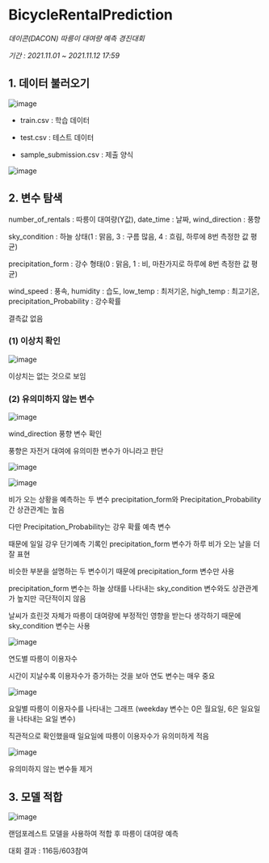 # BicycleRentalPrediction

*데이콘(DACON) 따릉이 대여량 예측 경진대회*

*기간 : 2021.11.01 ~ 2021.11.12 17:59*

## 1. 데이터 불러오기

![image](https://user-images.githubusercontent.com/87981867/140029711-bd6b4bf2-d83c-4566-a682-d408f632ddbc.png)

- train.csv : 학습 데이터

- test.csv : 테스트 데이터

- sample_submission.csv : 제출 양식

![image](https://user-images.githubusercontent.com/87981867/140029893-41a347e2-2347-4934-8648-1c2e1f46b7d3.png)

## 2. 변수 탐색

number_of_rentals : 따릉이 대여량(Y값), date_time : 날짜, wind_direction : 풍향

sky_condition : 하늘 상태(1 : 맑음, 3 : 구름 많음, 4 : 흐림, 하루에 8번 측정한 값 평균)

precipitation_form : 강수 형태(0 : 맑음, 1 : 비, 마찬가지로 하루에 8번 측정한 값 평균)

wind_speed : 풍속, humidity : 습도, low_temp : 최저기온, high_temp : 최고기온, precipitation_Probability : 강수확률

결측값 없음

### (1) 이상치 확인

![image](https://user-images.githubusercontent.com/87981867/140032049-d6570ab3-590b-43ab-8a3d-762d5107aadc.png)

이상치는 없는 것으로 보임

### (2) 유의미하지 않는 변수

![image](https://user-images.githubusercontent.com/87981867/140031749-33fb6801-9fad-4445-a7ff-3f05420af8a6.png)

wind_direction 풍향 변수 확인

풍향은 자전거 대여에 유의미한 변수가 아니라고 판단

![image](https://user-images.githubusercontent.com/87981867/140030550-a857dccf-1828-440e-a987-876eeca2be97.png)

![image](https://user-images.githubusercontent.com/87981867/140030601-6c31ccc7-6ac0-49a6-8c2b-2a27645168cb.png)

비가 오는 상황을 예측하는 두 변수 precipitation_form와 Precipitation_Probability간 상관관계는 높음

다만 Precipitation_Probability는 강우 확률 예측 변수

때문에 일일 강우 단기예측 기록인 precipitation_form 변수가 하루 비가 오는 날을 더 잘 표현

비슷한 부분을 설명하는 두 변수이기 때문에 precipitation_form 변수만 사용

precipitation_form 변수는 하늘 상태를 나타내는 sky_condition 변수와도 상관관계가 높지만 극단적이지 않음

날씨가 흐린것 자체가 따릉이 대여량에 부정적인 영향을 받는다 생각하기 때문에 sky_condition 변수는 사용

![image](https://user-images.githubusercontent.com/87981867/140031832-dcf196b6-a768-4436-8c3b-4f1ac43c1619.png)

연도별 따릉이 이용자수

시간이 지날수록 이용자수가 증가하는 것을 보아 연도 변수는 매우 중요

![image](https://user-images.githubusercontent.com/87981867/140031893-ccda909b-c6a0-4d7a-973f-c023cba1e60a.png)

요일별 따릉이 이용자수를 나타내는 그래프 (weekday 변수는 0은 월요일, 6은 일요일을 나타내는 요일 변수)

직관적으로 확인했을때 일요일에 따릉이 이용자수가 유의미하게 적음

![image](https://user-images.githubusercontent.com/87981867/140030977-af9e1b82-cd4f-4e90-a55d-429a8e61efd4.png)

유의미하지 않는 변수들 제거

## 3. 모델 적합

![image](https://user-images.githubusercontent.com/87981867/140031091-63d44f6e-d73e-42e1-b469-0707858d409f.png)

랜덤포레스트 모델을 사용하여 적합 후 따릉이 대여량 예측

대회 결과 : 116등/603참여

